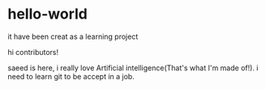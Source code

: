 # hello-world
it have been creat as a learning project

hi contributors!

saeed is here, i really love Artificial intelligence(That's what I'm made of!).
i need to learn git to be accept in a job.
